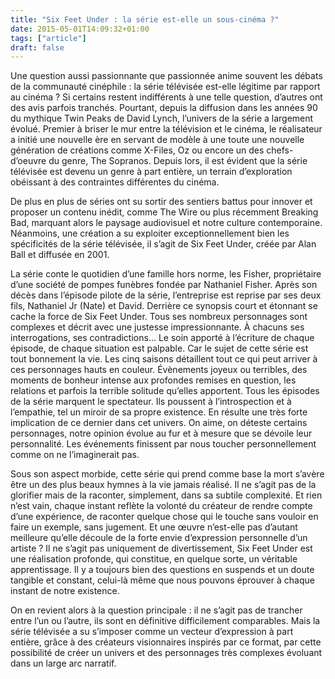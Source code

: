 ```yaml
---
title: "Six Feet Under : la série est-elle un sous-cinéma ?"
date: 2015-05-01T14:09:32+01:00
tags: ["article"]
draft: false
---
```


Une question aussi passionnante que passionnée anime souvent les débats de la communauté cinéphile : la série télévisée est-elle légitime par rapport au cinéma ? Si certains restent indifférents à une telle question, d’autres ont des avis parfois tranchés. Pourtant, depuis la diffusion dans les années 90 du mythique Twin Peaks de David Lynch, l’univers de la série a largement évolué. Premier à briser le mur entre la télévision et le cinéma, le réalisateur a initié une nouvelle ère en servant de modèle à une toute une nouvelle génération de créations comme X-Files, Oz ou encore un des chefs-d’oeuvre du genre, The Sopranos. Depuis lors, il est évident que la série télévisée est devenu un genre à part entière, un terrain d’exploration obéissant à des contraintes différentes du cinéma.

De plus en plus de séries ont su sortir des sentiers battus pour innover et proposer un contenu inédit, comme The Wire ou plus récemment Breaking Bad, marquant alors le paysage audiovisuel et notre culture contemporaine. Néanmoins, une création a su exploiter exceptionnellement bien les spécificités de la série télévisée, il s’agit de Six Feet Under, créée par Alan Ball et diffusée en 2001.


La série conte le quotidien d’une famille hors norme, les Fisher, propriétaire d’une société de pompes funèbres fondée par Nathaniel Fisher. Après son décès dans l’épisode pilote de la série, l’entreprise est reprise par ses deux fils, Nathaniel Jr (Nate) et David. Derrière ce synopsis court et étonnant se cache la force de Six Feet Under. Tous ses nombreux personnages sont complexes et décrit avec une justesse impressionnante. À chacuns ses interrogations, ses contradictions… Le soin apporté à l’écriture de chaque épisode, de chaque situation est palpable. Car le sujet de cette série est tout bonnement la vie. Les cinq saisons détaillent tout ce qui peut arriver à ces personnages hauts en couleur. Évènements joyeux ou terribles, des moments de bonheur intense aux profondes remises en question, les relations et parfois la terrible solitude qu’elles apportent. Tous les épisodes de la série marquent le spectateur. Ils poussent à l’introspection et à l’empathie, tel un miroir de sa propre existence. En résulte une très forte implication de ce dernier dans cet univers. On aime, on déteste certains personnages, notre opinion évolue au fur et à mesure que se dévoile leur personnalité. Les événements finissent par nous toucher personnellement comme on ne l’imaginerait pas.


Sous son aspect morbide, cette série qui prend comme base la mort s’avère être un des plus beaux hymnes à la vie jamais réalisé. Il ne s’agit pas de la glorifier mais de la raconter, simplement, dans sa subtile complexité. Et rien n’est vain, chaque instant reflète la volonté du créateur de rendre compte d’une expérience, de raconter quelque chose qui le touche sans vouloir en faire un exemple, sans jugement. Et une œuvre n’est-elle pas d’autant meilleure qu’elle découle de la forte envie d’expression personnelle d’un artiste ? Il ne s’agit pas uniquement de divertissement, Six Feet Under est une réalisation profonde, qui constitue, en quelque sorte, un véritable apprentissage. Il y a toujours bien des questions en suspends et un doute tangible et constant, celui-là même que nous pouvons éprouver à chaque instant de notre existence.

On en revient alors à la question principale : il ne s’agit pas de trancher entre l’un ou l’autre, ils sont en définitive difficilement comparables. Mais la série télévisée a su s’imposer comme un vecteur d’expression à part entière, grâce à des créateurs visionnaires inspirés par ce format, par cette possibilité de créer un univers et des personnages très complexes évoluant dans un large arc narratif.
